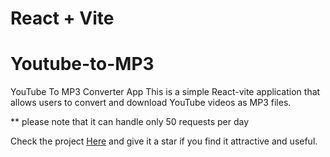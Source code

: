 # React + Vite

# Youtube-to-MP3
YouTube To MP3 Converter App  This is a simple React-vite application that allows users to convert and download YouTube videos as MP3 files.

** please note that it can handle only 50 requests per day

Check the project <a href="youtube-to-mp-3-six.vercel.app">Here</a> and give it a star if you find it attractive and useful.
